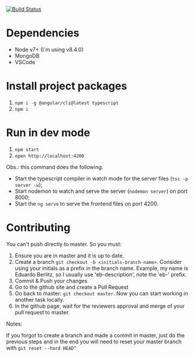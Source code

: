 [![Build Status](https://travis-ci.org/eberlitz/gym-dev-unisinos.svg?branch=master)](https://travis-ci.org/eberlitz/gym-dev-unisinos)

# Dependencies

- Node v7+ (I`m using v8.4.0)
- MongoDB
- VSCode

# Install project packages

1. `npm i -g @angular/cli@latest typescript`
1. `npm i`

# Run in dev mode

1. `npm start`
1. `open http://localhost:4200`

Obs.: this command does the following:

- Start the typescript compiler in watch mode for the server files (`tsc -p server -w`);
- Start nodemon to watch and serve the server (`nodemon server`) on port 8000;
- Start the `ng serve` to serve the frontend files on port 4200.

# Contributing

You can't push directly to master. So you must: 

1. Ensure you are in master and it is up to date.
1. Create a branch `git checkout -b <initials-branch-name>`. Consider using your initials as a prefix in the branch name. Example, my name is Eduardo Berlitz, so I usually use 'eb-description', note the 'eb-' prefix.
2. Commit & Push your changes
3. Go to the github site and create a Pull Request
4. Go back to master: `git checkout master`. Now you can start working in another task locally.
5. In the github page, wait for the reviewers approval and merge of your pull request to master.

Notes:

If you forgot to create a branch and made a commit in master, just do the previous steps and in the end you will need to reset your master branch with `git reset --hard HEAD^`
